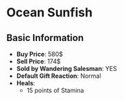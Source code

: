 # Ocean Sunfish

## Basic Information

- **Buy Price**: 580$
- **Sell Price**: 174$
- **Sold by Wandering Salesman**: YES
- **Default Gift Reaction**: Normal
- **Heals**:
  - 15 points of Stamina